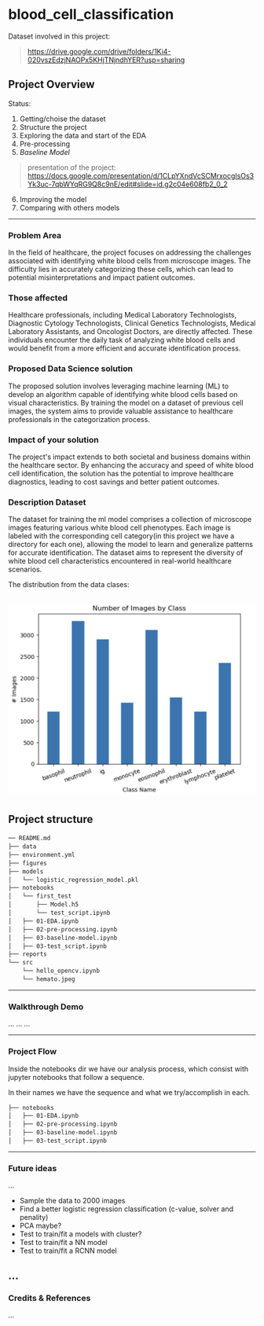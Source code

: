 # blood_cell_classification


Dataset involved in this project:

> https://drive.google.com/drive/folders/1Ki4-020vszEdzjNAOPx5KHjTNjndhYER?usp=sharing


## Project Overview

Status:
1. Getting/choise the dataset
2. Structure the project
3. Exploring the data and start of the EDA
4. Pre-processing
5. _Baseline Model_

  > presentation of the project: 
  > https://docs.google.com/presentation/d/1CLpYXndVcSCMrxocgIsOs3Yk3uc-7qbWYqRG9Q8c9nE/edit#slide=id.g2c04e608fb2_0_2
6. Improving the model
7. Comparing with others models

---------------

### Problem Area

In the field of healthcare, the project focuses on addressing the challenges associated with identifying white blood cells from microscope images. The difficulty lies in accurately categorizing these cells, which can lead to potential misinterpretations and impact patient outcomes.

### Those affected

Healthcare professionals, including Medical Laboratory Technologists, Diagnostic Cytology Technologists, Clinical Genetics Technologists, Medical Laboratory Assistants, and Oncologist Doctors, are directly affected. These individuals encounter the daily task of analyzing white blood cells and would benefit from a more efficient and accurate identification process.

### Proposed Data Science solution

The proposed solution involves leveraging machine learning (ML) to develop an algorithm capable of identifying white blood cells based on visual characteristics. By training the model on a dataset of previous cell images, the system aims to provide valuable assistance to healthcare professionals in the categorization process.

### Impact of your solution

The project's impact extends to both societal and business domains within the healthcare sector. By enhancing the accuracy and speed of white blood cell identification, the solution has the potential to improve healthcare diagnostics, leading to cost savings and better patient outcomes.

### Description Dataset

The dataset for training the ml model comprises a collection of microscope images featuring various white blood cell phenotypes. Each image is labeled with the corresponding cell category(in this project we have a directory for each one), allowing the model to learn and generalize patterns for accurate identification. The dataset aims to represent the diversity of white blood cell characteristics encountered in real-world healthcare scenarios.

The distribution from the data clases:

![Image Alt text](/figures/screenshot_distribution.png)
---------------

## Project structure

```bash
── README.md
├── data
├── environment.yml
├── figures
├── models
│   └── logistic_regression_model.pkl
├── notebooks
│   └── first_test
│       ├── Model.h5
│       └── test_script.ipynb
│   ├── 01-EDA.ipynb
│   ├── 02-pre-processing.ipynb
│   ├── 03-baseline-model.ipynb
│   ├── 03-test_script.ipynb
├── reports
└── src
    └── hello_opencv.ipynb
    └── hemato.jpeg
```
---------------
### Walkthrough Demo

...
...
...

---------------

### Project Flow

Inside the notebooks dir we have our analysis process, which consist with jupyter notebooks that follow a sequence.

In their names we have the sequence and what we try/accomplish in each.

```bash
├── notebooks
│   ├── 01-EDA.ipynb
│   ├── 02-pre-processing.ipynb
│   ├── 03-baseline-model.ipynb
│   ├── 03-test_script.ipynb
```
---------------

### Future ideas

...
- Sample the data to 2000 images
- Find a better logistic regression classification (c-value, solver and penality)
- PCA maybe?
- Test to train/fit a models with cluster?
- Test to train/fit a NN model
- Test to train/fit a RCNN model

...
---------------

### Credits & References

...

